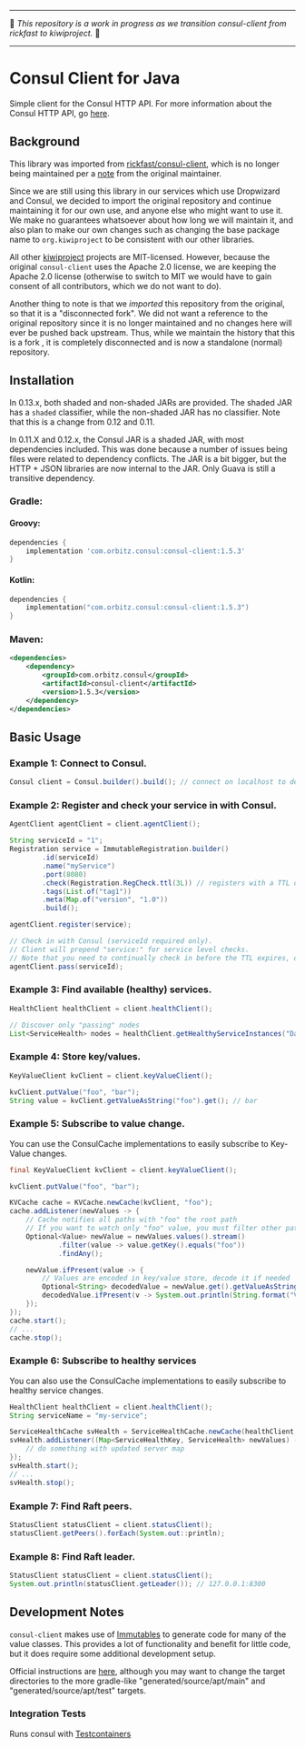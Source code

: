 
---

🥝 _This repository is a work in progress as we transition consul-client from rickfast to kiwiproject._ 🥝

---

Consul Client for Java
======================

Simple client for the Consul HTTP API.  For more information about the Consul HTTP API, go [here](https://developer.hashicorp.com/consul/api-docs).

Background
----------
This library was imported from [rickfast/consul-client](https://github.com/rickfast/consul-client), which is no longer
being maintained per a [note](https://github.com/rickfast/consul-client#notes-from-the-maintainer) from the original
maintainer.

Since we are still using this library in our services which use Dropwizard and Consul, we decided to import the original
repository and continue maintaining it for our own use, and anyone else who might want to use it. We make no guarantees
whatsoever about how long we will maintain it, and also plan to make our own changes such as changing the base package
name to `org.kiwiproject` to be consistent with our other libraries.

All other [kiwiproject](https://github.com/kiwiproject/) projects are MIT-licensed. However, because the original
`consul-client` uses the Apache 2.0 license, we are keeping the Apache 2.0 license (otherwise to switch to MIT we
would have to gain consent of all contributors, which we do not want to do).

Another thing to note is that we _imported_ this repository from the original, so that it is a "disconnected fork". We
did not want a reference to the original repository since it is no longer maintained and no changes here will ever
be pushed back upstream. Thus, while we maintain the history that this is a fork , it is completely disconnected and is
now a standalone (normal) repository.


Installation
-----------

In 0.13.x, both shaded and non-shaded JARs are provided. The shaded JAR has a `shaded` classifier, while the non-shaded JAR has no classifier. Note that this is a change from 0.12 and 0.11.

In 0.11.X and 0.12.x, the Consul JAR is a shaded JAR, with most dependencies included. This was done because a number of issues being files were related to dependency conflicts. The JAR is a bit bigger, but the HTTP + JSON libraries are now internal to the JAR. Only Guava is still a transitive dependency.

### Gradle:

#### Groovy:

```groovy
dependencies {
    implementation 'com.orbitz.consul:consul-client:1.5.3'
}
```

#### Kotlin:

```kotlin
dependencies {
    implementation("com.orbitz.consul:consul-client:1.5.3")
}
```

### Maven:

```xml
<dependencies>
    <dependency>
        <groupId>com.orbitz.consul</groupId>
        <artifactId>consul-client</artifactId>
        <version>1.5.3</version>
    </dependency>
</dependencies>
```


Basic Usage
-----------

### Example 1: Connect to Consul.

```java
Consul client = Consul.builder().build(); // connect on localhost to default port 8500
```

### Example 2: Register and check your service in with Consul.

```java
AgentClient agentClient = client.agentClient();

String serviceId = "1";
Registration service = ImmutableRegistration.builder()
        .id(serviceId)
        .name("myService")
        .port(8080)
        .check(Registration.RegCheck.ttl(3L)) // registers with a TTL of 3 seconds
        .tags(List.of("tag1"))
        .meta(Map.of("version", "1.0"))
        .build();

agentClient.register(service);

// Check in with Consul (serviceId required only).
// Client will prepend "service:" for service level checks.
// Note that you need to continually check in before the TTL expires, otherwise your service's state will be marked as "critical".
agentClient.pass(serviceId);
```

### Example 3: Find available (healthy) services.

```java
HealthClient healthClient = client.healthClient();

// Discover only "passing" nodes
List<ServiceHealth> nodes = healthClient.getHealthyServiceInstances("DataService").getResponse();
```

### Example 4: Store key/values.

```java
KeyValueClient kvClient = client.keyValueClient();

kvClient.putValue("foo", "bar");
String value = kvClient.getValueAsString("foo").get(); // bar
```

### Example 5: Subscribe to value change.

You can use the ConsulCache implementations to easily subscribe to Key-Value changes.

```java
final KeyValueClient kvClient = client.keyValueClient();

kvClient.putValue("foo", "bar");

KVCache cache = KVCache.newCache(kvClient, "foo");
cache.addListener(newValues -> {
    // Cache notifies all paths with "foo" the root path
    // If you want to watch only "foo" value, you must filter other paths
    Optional<Value> newValue = newValues.values().stream()
            .filter(value -> value.getKey().equals("foo"))
            .findAny();

    newValue.ifPresent(value -> {
        // Values are encoded in key/value store, decode it if needed
        Optional<String> decodedValue = newValue.get().getValueAsString();
        decodedValue.ifPresent(v -> System.out.println(String.format("Value is: %s", v))); //prints "bar"
    });
});
cache.start();
// ...
cache.stop();
```

### Example 6: Subscribe to healthy services

You can also use the ConsulCache implementations to easily subscribe to healthy service changes.

```java
HealthClient healthClient = client.healthClient();
String serviceName = "my-service";

ServiceHealthCache svHealth = ServiceHealthCache.newCache(healthClient, serviceName);
svHealth.addListener((Map<ServiceHealthKey, ServiceHealth> newValues) -> {
    // do something with updated server map
});
svHealth.start();
// ...
svHealth.stop();
```

### Example 7: Find Raft peers.

```java
StatusClient statusClient = client.statusClient();
statusClient.getPeers().forEach(System.out::println);
```

### Example 8: Find Raft leader.

```java
StatusClient statusClient = client.statusClient();
System.out.println(statusClient.getLeader()); // 127.0.0.1:8300
```

Development Notes
-----------

`consul-client` makes use of [Immutables](https://immutables.github.io/) to generate code for many of the value classes.
This provides a lot of functionality and benefit for little code, but it does require some additional development setup.

Official instructions are [here](https://immutables.github.io/apt.html), although you may want to change the target directories to the more gradle-like "generated/source/apt/main" and  "generated/source/apt/test" targets.

### Integration Tests

Runs consul with [Testcontainers](https://www.testcontainers.org/)
